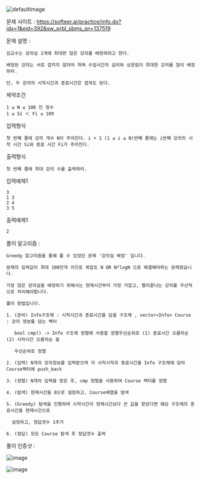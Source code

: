 ![defaultImage](https://user-images.githubusercontent.com/57944215/215263633-7ae03a23-f776-4e45-9b85-ff112acacf40.png)

문제 사이트 : https://softeer.ai/practice/info.do?idx=1&eid=392&sw_prbl_sbms_sn=137519

문제 설명 :

    김교수는 강의실 1개에 최대한 많은 강의를 배정하려고 한다. 
    
    배정된 강의는 서로 겹치지 않아야 하며 수업시간의 길이와 상관없이 최대한 강의를 많이 배정하라.
    
    단, 두 강의의 시작시간과 종료시간은 겹쳐도 된다. 

제약조건

    1 ≤ N ≤ 106 인 정수
    1 ≤ Si ＜ Fi ≤ 109

입력형식

    첫 번째 줄에 강의 개수 N이 주어진다. i + 1 (1 ≤ i ≤ N)번째 줄에는 i번째 강의의 시작 시간 Si와 종료 시간 Fi가 주어진다.

출력형식

    첫 번째 줄에 최대 강의 수를 출력하라.

입력예제1

    3
    1 3
    2 4
    3 5
    
출력예제1

    2

풀이 알고리즘 :

    Greedy 알고리즘을 통해 풀 수 있었던 문제 '강의실 배정' 입니다.
    
    문제의 입력값이 최대 100만개 이므로 복잡도 N OR N*logN 으로 해결해야하는 문제였습니다.
    
    가장 많은 강의실을 배정하기 위해서는 현재시간부터 가장 가깝고, 빨리끝나는 강의를 우선적으로 처리해야합니다.
    
    풀이 방법입니다.
    
    1. (준비) Info구조체 : 시작시간과 종료시간을 담을 구조체 , vector<Info> Course : 강의 정보를 담는 벡터
    
       bool cmp() -> Info 구조체 정렬에 사용할 정렬우선순위로 (1) 종료시간 오름차순 (2) 시작시간 오름차순 을
       
       우선순위로 정렬
       
    2. (입력) N개의 강의정보를 입력받으며 각 시작시작과 종료시간을 Info 구조체에 담아 Course벡터에 push_back
    
    3. (정렬) N개의 입력을 받은 후, cmp 정렬을 사용하여 Course 벡터를 정렬
    
    4. (탐색) 현재시간을 0으로 설정하고, Course배열을 탐색
    
    5. (Greedy) 탐색을 진행하며 시작시간이 현재시간보다 큰 값을 찾았다면 해당 구조체의 종료시간을 현재시간으로
    
      설정하고, 정답갯수 1추가
      
    6. (정답) 모든 Course 탐색 후 정답갯수 출력
    
풀이 인증샷 :

![image](https://user-images.githubusercontent.com/57944215/215263691-7530d8d8-44f4-42d1-92b2-f379f9e39a03.png)

![image](https://user-images.githubusercontent.com/57944215/215263650-e5ca9d86-ab45-46f4-85ab-702e5b74fb72.png)
